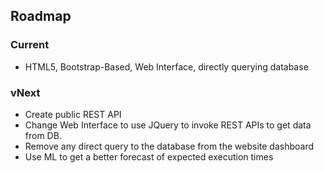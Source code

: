 ## Roadmap 

### Current
* HTML5, Bootstrap-Based, Web Interface, directly querying database

### vNext
* Create public REST API
* Change Web Interface to use JQuery to invoke REST APIs to get data from DB. 
* Remove any direct query to the database from the website dashboard
* Use ML to get a better forecast of expected execution times


